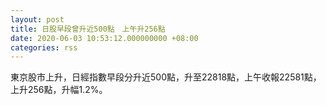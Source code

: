 ```yaml
---
layout: post
title: 日股早段曾升近500點　上午升256點
date: 2020-06-03 10:53:12.000000000 +08:00
categories: rss
---
```


東京股市上升，日經指數早段分升近500點，升至22818點，上午收報22581點，上升256點，升幅1.2%。
